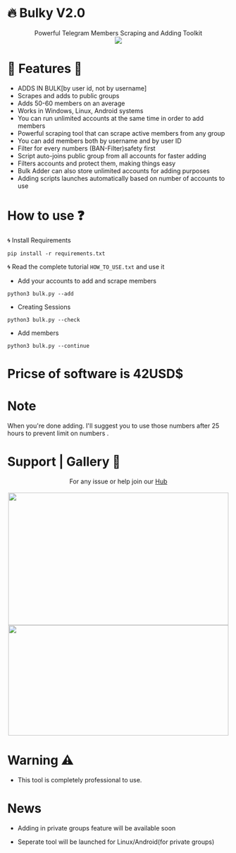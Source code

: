 # :fire: Bulky V2.0
<p align='center'>
  Powerful Telegram Members Scraping and Adding Toolkit<br>
  <a href="https://telegram.me/daredevilkinng"><img src="https://img.shields.io/badge/Contact_Me-green"></a> 
  </p>

# :small_red_triangle_down: Features :small_red_triangle:

* ADDS IN BULK[by user id, not by username]
* Scrapes and adds to public groups
* Adds 50-60 members on an average
* Works in Windows, Linux, Android systems
* You can run unlimited accounts at the same time in order to add members
* Powerful scraping tool that can scrape active members from any group
* You can add members both by username and by user ID
* Filter for every numbers (BAN-Filter)safety first
* Script auto-joins public group from all accounts for faster adding
* Filters accounts and protect them, making things easy
* Bulk Adder can also store unlimited accounts for adding purposes
* Adding scripts launches automatically based on number of accounts to use

# How to use :question:

:cyclone: Install Requirements

`pip install -r requirements.txt`

:cyclone: Read the complete tutorial `HOW_TO_USE.txt` and use it

* Add your accounts to add and scrape members

`python3 bulk.py --add`

* Creating Sessions

`python3 bulk.py --check`

* Add members

`python3 bulk.py --continue`

# Pricse of software is 42USD$ 

# Note

When you're done adding. I'll suggest you to use those numbers after 25 hours to prevent limit on numbers .

# Support | Gallery :dart:
<p align='center'>
  For any issue or help join our <a href='https://telegram.me/daredevilkinng'> Hub </a><br><br>
  <img src="++++" width="500" height="300"><br>
  <img src="++++" width="500" height="250">
  </p>
  
# Warning :warning:

* This tool is completely professional to use.

# News

* Adding in private groups feature will be available soon

* Seperate tool will be launched for Linux/Android(for private groups)

